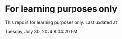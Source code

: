 # For learning purposes only
This repo is for learning purposes only.
Last updated at

Tuesday, July 30, 2024 8:04:20 PM

